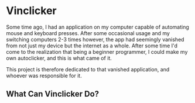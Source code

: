 # Vinclicker
Some time ago, I had an application on my computer capable of automating mouse and keyboard presses. After some occasional usage and my switching computers 2-3 times however, the app had seemingly vanished from not just my device but the internet as a whole.
After some time I'd come to the realization that being a beginner programmer, I could make my own autoclicker, and this is what came of it. 

This project is therefore dedicated to that vanished application, and whoever was responsible for it.

## What Can Vinclicker Do?
